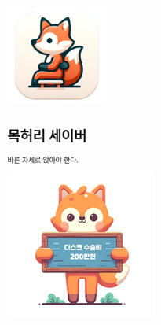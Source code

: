 <img src="./assets/icon.png" alt="Thumbnail" width="200px" />

# 목허리 세이버

바른 자세로 앉아야 한다.

<img src="./public/warn.png" width="300px" />